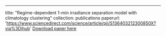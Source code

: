 ---
title: "Regime-dependent 1-min irradiance separation model with climatology clustering"
collection: publications
paperurl: 'https://www.sciencedirect.com/science/article/pii/S136403212300850X?via%3Dihub'
[Download paper here](http://Yizhan-Gu.github.io/files/paper1.pdf)
